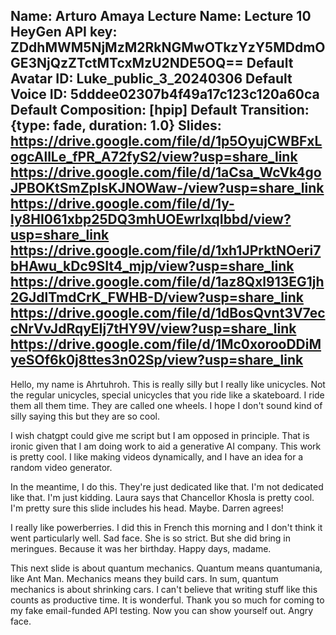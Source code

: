 Name: Arturo Amaya
Lecture Name: Lecture 10
HeyGen API key: ZDdhMWM5NjMzM2RkNGMwOTkzYzY5MDdmOGE3NjQzZTctMTcxMzU2NDE5OQ==
Default Avatar ID: Luke_public_3_20240306
Default Voice ID: 5dddee02307b4f49a17c123c120a60ca
Default Composition: [hpip]
Default Transition: {type: fade, duration: 1.0}
Slides:
    https://drive.google.com/file/d/1p5OyujCWBFxLogcAllLe_fPR_A72fyS2/view?usp=share_link
    https://drive.google.com/file/d/1aCsa_WcVk4goJPBOKtSmZpIsKJNOWaw-/view?usp=share_link
    https://drive.google.com/file/d/1y-ly8HI061xbp25DQ3mhUOEwrIxqIbbd/view?usp=share_link
    https://drive.google.com/file/d/1xh1JPrktNOeri7bHAwu_kDc9SIt4_mjp/view?usp=share_link
    https://drive.google.com/file/d/1az8Qxl913EG1jh2GJdlTmdCrK_FWHB-D/view?usp=share_link
    https://drive.google.com/file/d/1dBosQvnt3V7eccNrVvJdRqyEIj7tHY9V/view?usp=share_link
    https://drive.google.com/file/d/1Mc0xorooDDiMyeSOf6k0j8ttes3n02Sp/view?usp=share_link 
--

Hello, my name is Ahrtuhroh. This is really silly but I really like unicycles. Not the regular unicycles, special unicycles that you ride like a skateboard. I ride them all them time. They are called one wheels. I hope I don't sound kind of silly saying this but they are so cool.

I wish chatgpt could give me script but I am opposed in principle. That is ironic given that I am doing work to aid a generative AI company. This work is pretty cool. I like making videos dynamically, and I have an idea for a random video generator. 

In the meantime, I do this. They're just dedicated like that. I'm not dedicated like that. I'm just kidding. Laura says that Chancellor Khosla is pretty cool. I'm pretty sure this slide includes his head. Maybe. Darren agrees!

I really like powerberries. I did this in French this morning and I don't think it went particularly well. Sad face. She is so strict. But she did bring in meringues. Because it was her birthday. Happy days, madame.

This next slide is about quantum mechanics. Quantum means quantumania, like Ant Man. Mechanics means they build cars. In sum, quantum mechanics is about shrinking cars. I can't believe that writing stuff like this counts as productive time. It is wonderful. Thank you so much for coming to my fake email-funded API testing. Now you can show yourself out. Angry face.